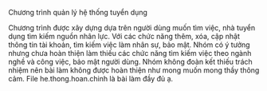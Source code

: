 Chương trình quản lý hệ thống tuyển dụng

Chương trình được xây dựng dựa trên người dùng muốn tìm việc, nhà tuyển dụng tìm kiếm nguồn nhân lực. 
Với các chức năng thêm, xóa, cập nhật thông tin tài khoản, tìm kiếm việc làm nhân sự, bảo mật. 
Nhóm có ý tưởng nhưng chưa hoàn thiện làm thiếu các chức năng tìm kiếm việc theo ngành nghề và công việc, bảo mật người dùng.
Nhóm không đoàn kết thiếu trách nhiệm nên bài làm không được hoàn thiện như mong muốn mong thầy thông cảm.
File he.thong.hoan.chinh là bài làm đầy đủ ạ.

